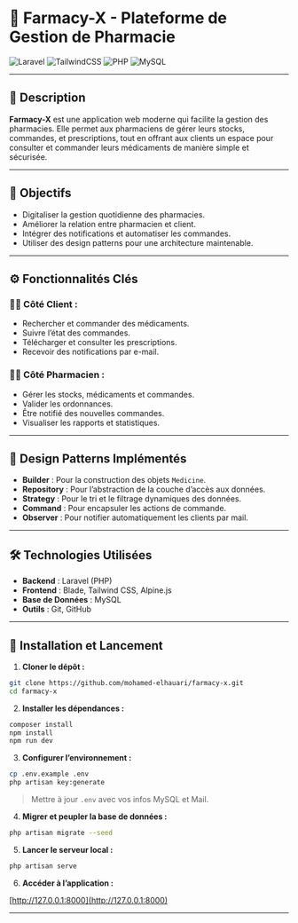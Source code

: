 # 💊 Farmacy-X - Plateforme de Gestion de Pharmacie

![Laravel](https://img.shields.io/badge/Laravel-FF2D20?style=for-the-badge&logo=laravel&logoColor=white)
![TailwindCSS](https://img.shields.io/badge/Tailwind_CSS-38B2AC?style=for-the-badge&logo=tailwind-css&logoColor=white)
![PHP](https://img.shields.io/badge/PHP-777BB4?style=for-the-badge&logo=php&logoColor=white)
![MySQL](https://img.shields.io/badge/MySQL-005C84?style=for-the-badge&logo=mysql&logoColor=white)

---

## 🧾 Description

**Farmacy-X** est une application web moderne qui facilite la gestion des pharmacies. Elle permet aux pharmaciens de gérer leurs stocks, commandes, et prescriptions, tout en offrant aux clients un espace pour consulter et commander leurs médicaments de manière simple et sécurisée.

---

## 🎯 Objectifs

- Digitaliser la gestion quotidienne des pharmacies.
- Améliorer la relation entre pharmacien et client.
- Intégrer des notifications et automatiser les commandes.
- Utiliser des design patterns pour une architecture maintenable.

---

## ⚙️ Fonctionnalités Clés

### 👨‍⚕️ Côté Client :
- Rechercher et commander des médicaments.
- Suivre l’état des commandes.
- Télécharger et consulter les prescriptions.
- Recevoir des notifications par e-mail.

### 🧑‍💼 Côté Pharmacien :
- Gérer les stocks, médicaments et commandes.
- Valider les ordonnances.
- Être notifié des nouvelles commandes.
- Visualiser les rapports et statistiques.

---

## 🧠 Design Patterns Implémentés

- **Builder** : Pour la construction des objets `Medicine`.
- **Repository** : Pour l’abstraction de la couche d’accès aux données.
- **Strategy** : Pour le tri et le filtrage dynamiques des données.
- **Command** : Pour encapsuler les actions de commande.
- **Observer** : Pour notifier automatiquement les clients par mail.

---

## 🛠️ Technologies Utilisées

- **Backend** : Laravel (PHP)
- **Frontend** : Blade, Tailwind CSS, Alpine.js
- **Base de Données** : MySQL
- **Outils** : Git, GitHub

---

## 🚀 Installation et Lancement

1. **Cloner le dépôt :**

```bash
git clone https://github.com/mohamed-elhauari/farmacy-x.git
cd farmacy-x
```

2. **Installer les dépendances :**

```bash
composer install
npm install
npm run dev
```

3. **Configurer l’environnement :**

```bash
cp .env.example .env
php artisan key:generate
```

> Mettre à jour `.env` avec vos infos MySQL et Mail.

4. **Migrer et peupler la base de données :**

```bash
php artisan migrate --seed
```

5. **Lancer le serveur local :**

```bash
php artisan serve
```

6. **Accéder à l’application :**

[http://127.0.0.1:8000](http://127.0.0.1:8000)

---

